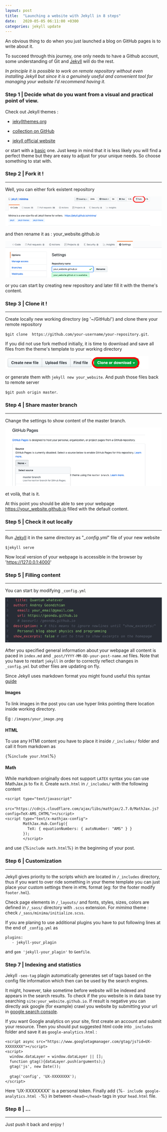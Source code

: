 ```yaml
---
layout: post
title:  "Launching a website with Jekyll in 8 steps"
date:   2020-05-05 06:11:00 +0300
categories: jekyll update
---
```


An obvious thing to do when you just launched a blog on GitHub pages is to write about it.

To succeed through this journey, one only needs to have a Github account, some understanding of Git and [Jekyll](https://jekyllrb.com) will do the rest.

*In principle it is possible to work on remote repository without even installing Jekyll but since it is a genuinely useful and convenient tool for managing your website I’d recommend having it.*

<!--more-->

### Step 1 | Decide what do you want from a visual and practical point of view.

Check out Jekyll themes :

* [jekyllthemes.org](http://jekyllthemes.org)

* [collection on GitHub](https://github.com/planetjekyll/awesome-jekyll-themes)

* [jekyll official website](https://jekyllrb.com/docs/themes/)

or start with a [basic](https://github.com/jekyll/minima) one. Just keep in mind that it is less likely you will find a perfect theme but they are easy to adjust for your unique needs. So choose something to stat with.

### Step 2 | Fork it !
---

Well, you can either fork existent repository

![x](/images/fork.png)

and then rename it as : your_website.github.io

![x](/images/cname.png)

or you can start by creating new repository and later fill it with the theme's content.

### Step 3 | Clone it !
---

Create locally new working directory (eg '~/GitHub/') and clone there your remote repository

`$git clone  https://github.com/your-username/your-repository.git`.

If you did not use fork method initially, it is time to download and save all files from the theme's template to your working directory

![x](/images/gitclone.png)

 or generate them with `jekyll new your_website`. And push those files back to remote server

`$git push origin master`.

### Step 4 | Share master branch
---

Change the settings to show content of the master branch.

![x](/images/chage_gh.png)

et voilà, that is it.

At this point you should be able to see your webpage https://your_website.github.io filled with the default content.

### Step 5 | Check it out locally
---

Run [Jekyll](https://jekyllrb.com) it in the same directory as "*_config.yml*" file of your new website

`$jekyll serve`

Now local version of your webpage is accessible in the browser by 'https://127.0.0.1:4000'

### Step 5 | Filling content
---

You can start by modifying   `_config.yml`

![x](/images/config1.png)

After you specified general information about your webpage all content is paced in `index.md` and `_post/YYYY-MM-DD-your-post-name.md` files. Note that you have to restart `jekyll` in order to correctly reflect changes in  `_config.yml` but other files are updating on fly.

Since Jekyll uses markdown format you might found useful this syntax [guide](https://guides.github.com/features/mastering-markdown/)

#### Images

To link images in the post you can use hyper links pointing there location inside working directory.

Eg : `/images/your_image.png`

#### HTML

To use any HTMl content you have to place it inside `/_includes/` folder and call it from markdown as

`{`%` include your.html `%`}`

#### Math

While markdown originally does not support `LATEX` syntax you can use MathJax.js to fix it. Create `math.html` in  `/_includes/` with the following content

```
<script type="text/javascript"
        src="https://cdnjs.cloudflare.com/ajax/libs/mathjax/2.7.0/MathJax.js?config=TeX-AMS_CHTML"></script>
<script type="text/x-mathjax-config">
        MathJax.Hub.Config({
          TeX: { equationNumbers: { autoNumber: "AMS" } }
        });
        </script>
```

and use `{`%` include math.html `%`}`  in the beginning of your post.


### Step 6 | Customization
---

Jekyll gives priority to the scripts which are located in `/_includes` directory, thus if you want to over ride something in your theme template you can just place your custom settings there in `HTML` format (eg: for the footer modify `footer.hml`).

Check page elements in  `/_layouts/`  and fonts, styles, sizes, colors are defined in `/_sass/` directory with `.scss` extension. For *mimima* theme :  check `/_sass/minima/initialize.scss`.

If you are planing to use additional plugins you have to put following lines at the end of `_config.yml`  as

```
plugins:
   - jekyll-your_plagin
```

and  `gem 'jekyll-your_plagin'` to `Gemfile`.




### Step 7 | Indexing and statistics
Jekyll `-seo-tag` plagin  automatically generates set of tags based on the config file information which then can be used by the search engines.

It might, however, take sometime before website will be indexed and appears in the search results. To check if the you website is in data base try searching `site:your_website.github.io`. If result is negative you can directly ask google (for example) crawl you website by submitting your url
in [google search console](https://search.google.com/search-console/about).

If you want Google analytics on your site, first create an account and  submit your resource. Then you should put suggested html code into `_includes` folder and save it as `google-analytics.html` :

```
<script async src="https://www.googletagmanager.com/gtag/js?id=UX-XXXXXXXX"></script>
<script>
  window.dataLayer = window.dataLayer || [];
  function gtag(){dataLayer.push(arguments);}
  gtag('js', new Date());

  gtag('config', 'UX-XXXXXXXX');
</script>
```

Here 'UX-XXXXXXXX' is a personal token. Finally add `{`%`- include google-analytics.html -`%`}` in between `<head></head>` tags in your `head.html` file.

### Step 8 | ...
---
Just push it back and enjoy !
